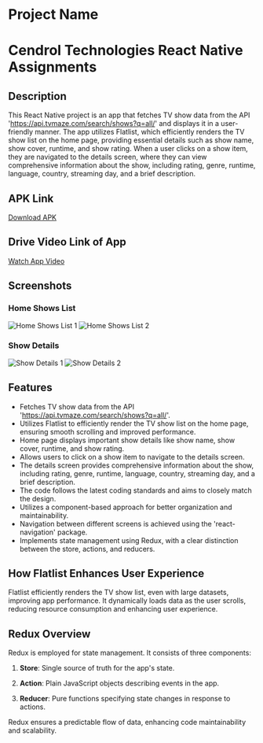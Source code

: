 # Project Name
# Cendrol Technologies React Native Assignments 
## Description

This React Native project is an app that fetches TV show data from the API 'https://api.tvmaze.com/search/shows?q=all/' and displays it in a user-friendly manner. The app utilizes Flatlist, which efficiently renders the TV show list on the home page, providing essential details such as show name, show cover, runtime, and show rating. When a user clicks on a show item, they are navigated to the details screen, where they can view comprehensive information about the show, including rating, genre, runtime, language, country, streaming day, and a brief description.

## APK Link

[Download APK](https://drive.google.com/file/d/1uTFWqMrBqK_bJBlxUze5tJquzCg8XZqf/view?usp=drive_link)

## Drive Video Link of App

[Watch App Video](https://drive.google.com/file/d/1fcKcvN31mhmVKb5odtUpRO1VTW6esyAN/view?usp=sharing)

## Screenshots

### Home Shows List
![Home Shows List 1](https://i.postimg.cc/MZ54bT8b/Home-Shows-List-1.png)
![Home Shows List 2](https://i.postimg.cc/HsLNSgYG/Home-Shows-List-2.png)

### Show Details
![Show Details 1](https://i.postimg.cc/hP3565vX/Show-Details-1.png)
![Show Details 2](https://i.postimg.cc/1Xvj9WKY/Show-Details-2.png)

## Features

- Fetches TV show data from the API 'https://api.tvmaze.com/search/shows?q=all/'.
- Utilizes Flatlist to efficiently render the TV show list on the home page, ensuring smooth scrolling and improved performance.
- Home page displays important show details like show name, show cover, runtime, and show rating.
- Allows users to click on a show item to navigate to the details screen.
- The details screen provides comprehensive information about the show, including rating, genre, runtime, language, country, streaming day, and a brief description.
- The code follows the latest coding standards and aims to closely match the design.
- Utilizes a component-based approach for better organization and maintainability.
- Navigation between different screens is achieved using the 'react-navigation' package.
- Implements state management using Redux, with a clear distinction between the store, actions, and reducers.

## How Flatlist Enhances User Experience

Flatlist efficiently renders the TV show list, even with large datasets, improving app performance. It dynamically loads data as the user scrolls, reducing resource consumption and enhancing user experience.

## Redux Overview

Redux is employed for state management. It consists of three components:

1. **Store**: Single source of truth for the app's state.

2. **Action**: Plain JavaScript objects describing events in the app.

3. **Reducer**: Pure functions specifying state changes in response to actions.

Redux ensures a predictable flow of data, enhancing code maintainability and scalability.